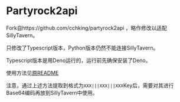 # Partyrock2api

Fork自https://github.com/cchking/partyrock2api ，略作修改以适配SillyTavern。

只修改了Typescript版本，Python版本仍然不能连接SillyTavern。

Typescript版本是用Deno运行的，运行前先确保安装了Deno。

使用方法见[原README](https://github.com/cchking/partyrock2api/blob/e9cf5676e20a57e7417c1343adb526ca72a6c7db/README.md)

注意，通过上述方法提取到格式为`XXX|||XXX|||XXX`Key后，需要对其进行Base64编码再放到SillyTavern中使用。